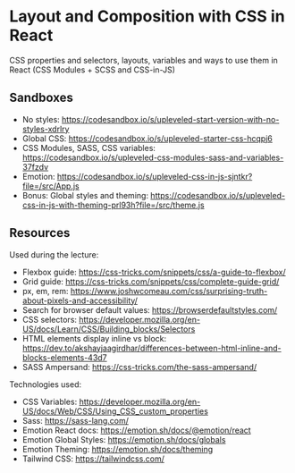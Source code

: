 # Layout and Composition with CSS in React

CSS properties and selectors, layouts, variables and ways to use them in React (CSS Modules + SCSS and CSS-in-JS)

## Sandboxes

- No styles: https://codesandbox.io/s/upleveled-start-version-with-no-styles-xdrlry
- Global CSS: https://codesandbox.io/s/upleveled-starter-css-hcqpj6
- CSS Modules, SASS, CSS variables: https://codesandbox.io/s/upleveled-css-modules-sass-and-variables-37fzdv
- Emotion: https://codesandbox.io/s/upleveled-css-in-js-sjntkr?file=/src/App.js
- Bonus: Global styles and theming: https://codesandbox.io/s/upleveled-css-in-js-with-theming-prl93h?file=/src/theme.js

## Resources

Used during the lecture:

- Flexbox guide: https://css-tricks.com/snippets/css/a-guide-to-flexbox/
- Grid guide: https://css-tricks.com/snippets/css/complete-guide-grid/
- px, em, rem: https://www.joshwcomeau.com/css/surprising-truth-about-pixels-and-accessibility/
- Search for browser default values: https://browserdefaultstyles.com/
- CSS selectors: https://developer.mozilla.org/en-US/docs/Learn/CSS/Building_blocks/Selectors
- HTML elements display inline vs block: https://dev.to/akshayjaagirdhar/differences-between-html-inline-and-blocks-elements-43d7
- SASS Ampersand: https://css-tricks.com/the-sass-ampersand/

Technologies used:

- CSS Variables: https://developer.mozilla.org/en-US/docs/Web/CSS/Using_CSS_custom_properties
- Sass: https://sass-lang.com/
- Emotion React docs: https://emotion.sh/docs/@emotion/react
- Emotion Global Styles: https://emotion.sh/docs/globals
- Emotion Theming: https://emotion.sh/docs/theming
- Tailwind CSS: https://tailwindcss.com/
